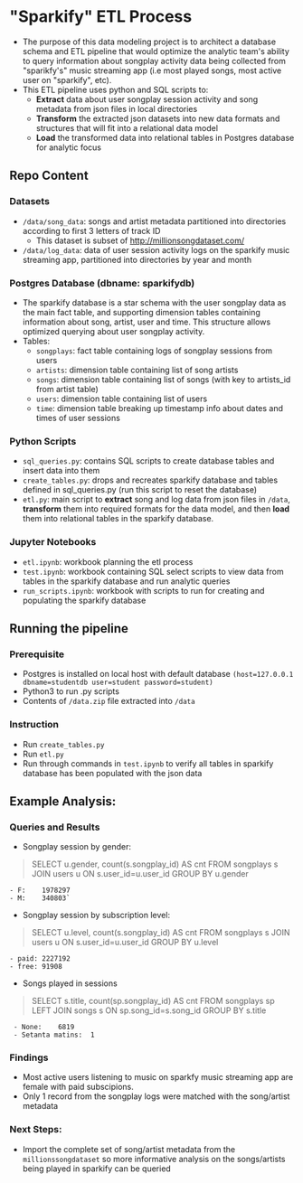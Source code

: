 # "Sparkify" ETL Process
 - The purpose of this data modeling project is to architect a database schema and ETL pipeline that would optimize the analytic team's ability to query information about songplay activity data being collected from "sparikfy's" music streaming app (i.e most played songs, most active user on "sparkify", etc).
 - This ETL pipeline uses python and SQL scripts to:
   - __Extract__ data about user songplay session activity and song metadata from json files in local directories
   - __Transform__ the extracted json datasets into new data formats and structures that will fit into a relational data model
   - __Load__ the transformed data into relational tables in Postgres database for analytic focus
 
## Repo Content
### Datasets
 - `/data/song_data`: songs and artist metadata partitioned into directories according to first 3 letters of track ID 
   - This dataset is subset of http://millionsongdataset.com/
 - `/data/log_data`: data of user session activity logs on the sparkify music streaming app, partitioned into directories by year and month
 
### Postgres Database (dbname: sparkifydb) 
  - The sparkify database is a star schema with the user songplay data as the main fact table, and supporting dimension tables containing information about song, artist, user and time. This structure allows optimized querying about user songplay activity. 
  - Tables:
    - `songplays`: fact table containing logs of songplay sessions from users
    - `artists`: dimension table containing list of song artists
    - `songs`: dimension table containing list of songs (with key to artists_id from artist table)
    - `users`: dimension table containing list of users
    - `time`: dimension table breaking up timestamp info about dates and times of user sessions
    
### Python Scripts
- `sql_queries.py`: contains SQL scripts to create database tables and insert data into them
- `create_tables.py`: drops and recreates sparkify database and tables defined in sql_queries.py (run this script to reset the database)
- `etl.py`: main script to __extract__ song and log data from json files in `/data`, __transform__ them into required formats for the data model, and then __load__ them into relational tables in the sparkify database.

### Jupyter Notebooks
- `etl.ipynb`: workbook planning the etl process
- `test.ipynb`: workbook containing SQL select scripts to view data from tables in the sparkify database and run analytic queries
- `run_scripts.ipynb`: workbook with scripts to run for creating and populating the sparkify database

## Running the pipeline
### Prerequisite
 - Postgres is installed on local host with default database `(host=127.0.0.1 dbname=studentdb user=student password=student)`
 - Python3 to run .py scripts
 - Contents of `/data.zip` file extracted into `/data`

### Instruction
 - Run `create_tables.py`
 - Run `etl.py`
 - Run through commands in `test.ipynb` to verify all tables in sparkify database has been populated with the json data
 
## Example Analysis:
### Queries and Results
- Songplay session by gender:
> SELECT u.gender, count(s.songplay_id) AS cnt FROM songplays s JOIN users u ON s.user_id=u.user_id GROUP BY u.gender

    - F:	1978297
    - M:	340803`

 - Songplay session by subscription level:
 > SELECT u.level, count(s.songplay_id) AS cnt FROM songplays s JOIN users u ON s.user_id=u.user_id GROUP BY u.level
 
    - paid:	2227192
    - free:	91908
  
  - Songs played in sessions
  > SELECT s.title, count(sp.songplay_id) AS cnt FROM songplays sp LEFT JOIN songs s ON sp.song_id=s.song_id GROUP BY s.title
  
     - None:	6819
     - Setanta matins:	1
   
### Findings
 - Most active users listening to music on sparkfy music streaming app are female with paid subscipions.
 - Only 1 record from the songplay logs were matched with the song/artist metadata

### Next Steps:
 - Import the complete set of song/artist metadata from the `millionssongdataset` so more informative analysis on the songs/artists being played in sparkify can be queried
